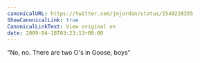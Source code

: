 ```yaml
---
canonicalURL: https://twitter.com/jmjordan/status/1548228355
ShowCanonicalLink: true
CanonicalLinkText: View original on
date: 2009-04-18T03:23:13+00:00
---
```

"No, no. There are two O's in Goose, boys"